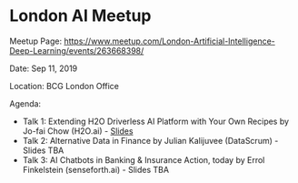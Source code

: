 # London AI Meetup

Meetup Page: https://www.meetup.com/London-Artificial-Intelligence-Deep-Learning/events/263668398/

Date: Sep 11, 2019

Location: BCG London Office

Agenda:
- Talk 1: Extending H2O Driverless AI Platform with Your Own Recipes by Jo-fai Chow (H2O.ai) - [Slides](https://docs.google.com/presentation/d/127twXFJ6uFr0EkHESiyWgAnhmxbXta-qeybqokeE8fM/edit?usp=sharing)
- Talk 2: Alternative Data in Finance by Julian Kalijuvee (DataScrum) - Slides TBA
- Talk 3: AI Chatbots in Banking & Insurance Action, today by Errol Finkelstein (senseforth.ai) - Slides TBA

